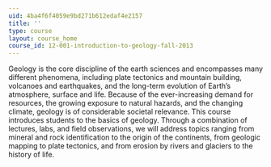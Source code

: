 ```yaml
---
uid: 4ba4f6f4059e9bd271b612edaf4e2157
title: ''
type: course
layout: course_home
course_id: 12-001-introduction-to-geology-fall-2013
---
```

Geology is the core discipline of the earth sciences and encompasses many different phenomena, including plate tectonics and mountain building, volcanoes and earthquakes, and the long-term evolution of Earth’s atmosphere, surface and life. Because of the ever-increasing demand for resources, the growing exposure to natural hazards, and the changing climate, geology is of considerable societal relevance. This course introduces students to the basics of geology. Through a combination of lectures, labs, and field observations, we will address topics ranging from mineral and rock identification to the origin of the continents, from geologic mapping to plate tectonics, and from erosion by rivers and glaciers to the history of life.
